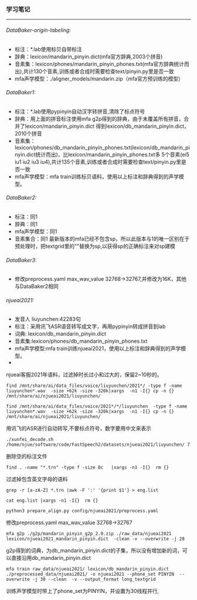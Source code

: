 ### 学习笔记
---
###### DataBaker-origin-labeling: 
- 标注：*.lab使用标贝自带标注
- 辞典：lexicon/mandarin_pinyin.dict(mfa官方辞典,2003个拼音)
- 音素集：lexicon/phones/mandarin_pinyin_phones.txt(mfa官方辞典统计而出),共计130个音素,训练或者合成时需要检查text/pinyin.py里是否一致
- mfa声学模型：./aligner_models/mandarin.zip（mfa官方预训练的模型）



###### DataBaker1:
- 标注：*.lab使用pypinyin自动汉字转拼音,清除了标点符号
- 辞典：用上面的拼音标注使用mfa g2p得到的辞典，由于未覆盖所有拼音，合并了lexicon/mandarin_pinyin.dict
      得到lexicon/db_mandarin_pinyin.dict，2010个拼音
- 音素集：lexicon/phones/db_mandarin_pinyin_phones.txt(lexicon/db_mandarin_pinyin.dict统计而出)，比lexicon/mandarin_pinyin_phones.txt多
          5个音素(ei5 iu1 iu2 iu3 iu4),共计135个音素,训练或者合成时需要检查text/pinyin.py里是否一致
- mfa声学模型：mfa train训练标贝语料，使用以上标注和辞典得到的声学模型。


###### DataBaker2:
- 标注：同1
- 辞典：同1
- mfa声学模型：同1
- 音素集合：同1
最新版本的mfa已经不包含sp，所以此版本与1的唯一区别在于预处理时，把textgrid里的""替换为sp,以获得sp的正确标注来对sp建模

###### DataBaker3:
- 修改preprocess.yaml max_wav_value 32768->32767,并修改为16K，其他与DataBaker2相同

###### njueai2021:
- 发音人 liuyunchen:42283句
- 标注：采用讯飞ASR语音转写成文字，再用pypinyin转成拼音到lab
- 词典: lexicon/db_mandarin_pinyin.dict
- 音素集:lexicon/phones/db_mandarin_pinyin_phones.txt
- mfa声学模型:mfa train训练njueai2021，使用以上标注和辞典得到的声学模型。
- 

njueai客服2021年语料，过滤掉时长过小和过大的，保留2~10秒的。
```
find /mnt/share/ai/data_files/voice/liuyunchen/2021*/ -type f -name liuyunchen*.wav  -size +62k -size -320k|xargs  -n1 -I{} cp -n {}  /mnt/share/ai/njueai2021/liuyunchen/
```
```
find /mnt/share/ai/data_files/voice/2021*/*/liuyunchen  -type f -name liuyunchen*.wav  -size +62k -size -320k|xargs  -n1 -I{} cp -n {}  /mnt/share/ai/njueai2021/liuyunchen/
```
用讯飞的ASR进行自动转写,不要标点符号，数字要用中文来表示
```
./xunfei_decode.sh /home/njue/software/code/FastSpeech2/datasets/njueai2021/liuyunchen/ 7
```

删除空的标注文件
```
find . -name "*.trn" -type f -size 0c   |xargs -n1 -I{}  rm {}
```
过滤掉包含英文字母的语料
```
grep -r [a-zA-Z] *.trn |awk -F ':' '{print $1'} > eng.list
```
```
cat eng.list |xargs -n1 -I{}  rm {}
```
```
python3 prepare_align.py config/njueai2021/preprocess.yaml
```
修改preprocess.yaml max_wav_value 32768->32767
```
mfa g2p ./g2p/mandarin_pinyin_g2p_2.0.zip ./raw_data/njueai2021 lexicon/njueai2021_mandarin_pinyin.dict  -clean -v --overwrite -j 28
```
g2p得到的词典，为db_mandarin_pinyin.dict的子集，所以没有增加新的词，可以直接沿用db_mandarin_pinyin.dict

```
mfa train raw_data/njueai2021/ lexicon/db_mandarin_pinyin.dict ./preprocessed_data/njueai2021/ -o njueai2021 --phone_set PINYIN  --overwrite -j 30 --clean  -v --output_format long_textgrid 
```
训练声学模型时带上了phone_set为PINYIN，并设置为30线程并行,
